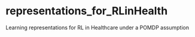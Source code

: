 # representations_for_RLinHealth
Learning representations for RL in Healthcare under a POMDP assumption
